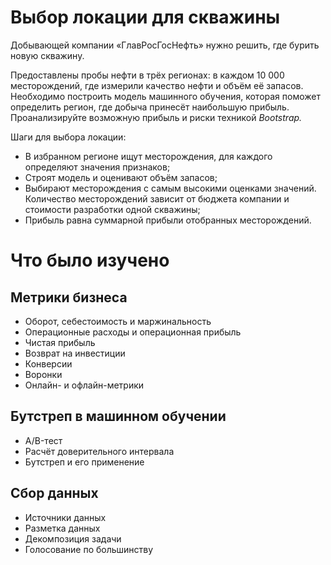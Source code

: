 # Выбор локации для скважины
Добывающей компании «ГлавРосГосНефть» нужно решить, где бурить новую скважину.

Предоставлены пробы нефти в трёх регионах: в каждом 10 000 месторождений, где измерили качество нефти и объём её запасов. Необходимо построить модель машинного обучения, которая поможет определить регион, где добыча принесёт наибольшую прибыль. Проанализируйте возможную прибыль и риски техникой *Bootstrap.*

Шаги для выбора локации:

- В избранном регионе ищут месторождения, для каждого определяют значения признаков;
- Строят модель и оценивают объём запасов;
- Выбирают месторождения с самым высокими оценками значений. Количество месторождений зависит от бюджета компании и стоимости разработки одной скважины;
- Прибыль равна суммарной прибыли отобранных месторождений.

# Что было изучено
## Метрики бизнеса  
- Оборот, себестоимость и маржинальность  
- Операционные расходы и операционная прибыль  
- Чистая прибыль  
- Возврат на инвестиции  
- Конверсии  
- Воронки  
- Онлайн- и офлайн-метрики  

## Бутстреп в машинном обучении  
- A/B-тест  
- Расчёт доверительного интервала  
- Бутстреп и его применение  

## Сбор данных  
- Источники данных  
- Разметка данных  
- Декомпозиция задачи  
- Голосование по большинству  
